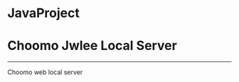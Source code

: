 # JavaProject
<html lang="ko">
    <head>
        <title>Choomo Local Server Tes</title>
        <meta charset="utf-8">
        <meta name="description" content="Choomo Local Server Test">
    </head>
    <body>
        <h1>Choomo Jwlee Local Server</h1>
        <hr/>
        <p>Choomo web local server</p>
    </body>
</html>
